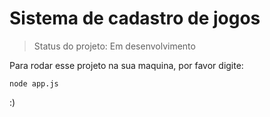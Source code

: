 <h1>Sistema de cadastro de jogos</h1>

> Status do projeto: Em desenvolvimento

Para rodar esse projeto na sua maquina, por favor digite:

```
node app.js
```

:)
